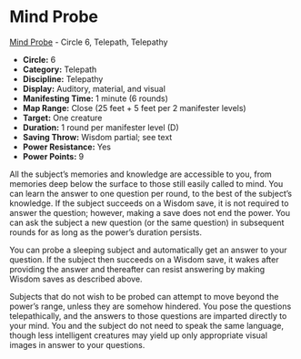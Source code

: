 # Mind Probe

[Mind Probe](/Psionics/M/MindProbe.md) - Circle 6, Telepath, Telepathy

- **Circle:** 6
- **Category:** Telepath
- **Discipline:** Telepathy
- **Display:** Auditory, material, and visual
- **Manifesting Time:** 1 minute (6 rounds)
- **Map Range:** Close (25 feet + 5 feet per 2 manifester levels)
- **Target:** One creature
- **Duration:** 1 round per manifester level (D)
- **Saving Throw:** Wisdom partial; see text
- **Power Resistance:** Yes
- **Power Points:** 9

All the subject’s memories and knowledge are accessible to you, from memories deep below the surface to those still easily called to mind. You can learn the answer to one question per round, to the best of the subject’s knowledge. If the subject succeeds on a Wisdom save, it is not required to answer the question; however, making a save does not end the power. You can ask the subject a new question (or the same question) in subsequent rounds for as long as the power’s duration persists.

You can probe a sleeping subject and automatically get an answer to your question. If the subject then succeeds on a Wisdom save, it wakes after providing the answer and thereafter can resist answering by making Wisdom saves as described above.

Subjects that do not wish to be probed can attempt to move beyond the power’s range, unless they are somehow hindered. You pose the questions telepathically, and the answers to those questions are imparted directly to your mind. You and the subject do not need to speak the same language, though less intelligent creatures may yield up only appropriate visual images in answer to your questions.
